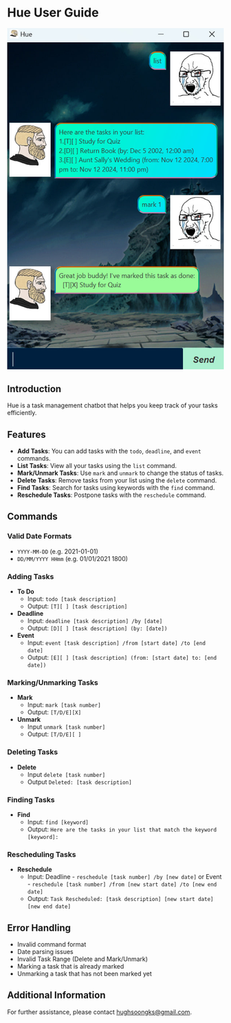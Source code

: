 # Hue User Guide


![UI Screenshot](Ui.png)


## Introduction
Hue is a task management chatbot that helps you keep track of your tasks efficiently.


## Features
- **Add Tasks**: You can add tasks with the `todo`, `deadline`, and `event` commands.
- **List Tasks**: View all your tasks using the `list` command.
- **Mark/Unmark Tasks**: Use `mark` and `unmark` to change the status of tasks.
- **Delete Tasks**: Remove tasks from your list using the `delete` command.
- **Find Tasks**: Search for tasks using keywords with the `find` command.
- **Reschedule Tasks**: Postpone tasks with the `reschedule` command.

## Commands

### Valid Date Formats 
- `YYYY-MM-DD` (e.g. 2021-01-01)
- `DD/MM/YYYY HHmm` (e.g. 01/01/2021 1800)


### Adding Tasks
- **To Do** 
  * Input: `todo [task description]` 
  * Output: `[T][ ] [task description]`
- **Deadline** 
  * Input: `deadline [task description] /by [date]` 
  * Output: `[D][ ] [task description] (by: [date])`
- **Event** 
  * Input: `event [task description] /from [start date] /to [end date]` 
  * Output: `[E][ ] [task description] (from: [start date] to: [end date])`
### Marking/Unmarking Tasks
- **Mark**
  * Input: `mark [task number]` 
  * Output: `[T/D/E][X]`
- **Unmark**
  * Input `unmark [task number]` 
  * Output: `[T/D/E][ ]`

### Deleting Tasks
- **Delete** 
  * Input `delete [task number]` 
  * Output `Deleted: [task description]`

### Finding Tasks
- **Find**
  * Input: `find [keyword]` 
  * Output: `Here are the tasks in your list that match the keyword [keyword]:`

### Rescheduling Tasks
- **Reschedule** 
  * Input: Deadline - `reschedule [task number] /by [new date]` or Event - `reschedule [task number] /from [new start date] /to [new end date]`
  * Output: `Task Rescheduled: [task description] [new start date] [new end date]`

## Error Handling
- Invalid command format
- Date parsing issues
- Invalid Task Range (Delete and Mark/Unmark)
- Marking a task that is already marked
- Unmarking a task that has not been marked yet

## Additional Information
For further assistance, please contact hughsoongks@gmail.com.